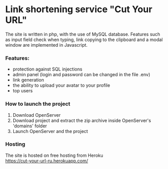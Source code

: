# Link shortening service "Cut Your URL"
The site is written in php, with the use of MySQL database. Features such as input field check when typing, link copying to the clipboard and a modal window are implemented in Javascript.

### Features:
- protection against SQL injections
- admin panel (login and password can be changed in the file .env)
- link generation
- the ability to upload your avatar to your profile
- top users

### How to launch the project
1) Download OpenServer
2) Download project and extract the zip archive inside OpenServer's 'domains' folder
3) Launch OpenServer and the project 

### Hosting
The site is hosted on free hosting from Heroku</br>
https://cut-your-url-ru.herokuapp.com/
